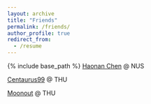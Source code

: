 ```yaml
---
layout: archive
title: "Friends"
permalink: /friends/
author_profile: true
redirect_from:
  - /resume
---
```


{% include base_path %}
[Haonan Chen](https://chenhn02.github.io) @ NUS <!-- working on Embodied AI, Robotics & Computer Vision -->

[Centaurus99](https://blog.centaurus99.top/) @ THU

[Moonout](https://www.cnblogs.com/moonout) @ THU